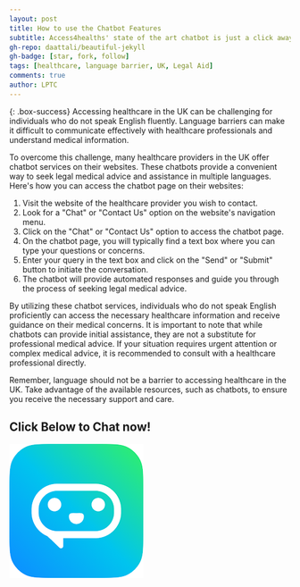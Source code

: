 ```yaml
---
layout: post
title: How to use the Chatbot Features
subtitle: Access4healths' state of the art chatbot is just a click away!
gh-repo: daattali/beautiful-jekyll
gh-badge: [star, fork, follow]
tags: [healthcare, language barrier, UK, Legal Aid]
comments: true
author: LPTC
---
```


{: .box-success}
Accessing healthcare in the UK can be challenging for individuals who do not speak English fluently. Language barriers can make it difficult to communicate effectively with healthcare professionals and understand medical information.

To overcome this challenge, many healthcare providers in the UK offer chatbot services on their websites. These chatbots provide a convenient way to seek legal medical advice and assistance in multiple languages. Here's how you can access the chatbot page on their websites:

1. Visit the website of the healthcare provider you wish to contact.
2. Look for a "Chat" or "Contact Us" option on the website's navigation menu.
3. Click on the "Chat" or "Contact Us" option to access the chatbot page.
4. On the chatbot page, you will typically find a text box where you can type your questions or concerns.
5. Enter your query in the text box and click on the "Send" or "Submit" button to initiate the conversation.
6. The chatbot will provide automated responses and guide you through the process of seeking legal medical advice.

By utilizing these chatbot services, individuals who do not speak English proficiently can access the necessary healthcare information and receive guidance on their medical concerns. It is important to note that while chatbots can provide initial assistance, they are not a substitute for professional medical advice. If your situation requires urgent attention or complex medical advice, it is recommended to consult with a healthcare professional directly.

Remember, language should not be a barrier to accessing healthcare in the UK. Take advantage of the available resources, such as chatbots, to ensure you receive the necessary support and care.


## Click Below to Chat now!

![chatbot](/assets/img/chatbot.png)

